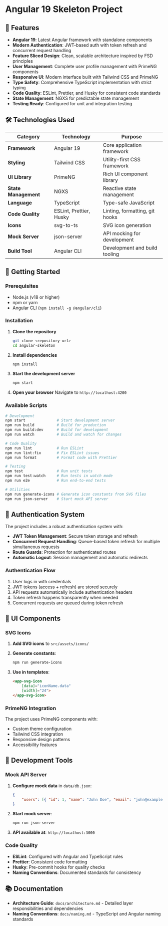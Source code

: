 # Angular 19 Skeleton Project

## 🚀 Features

- **Angular 19**: Latest Angular framework with standalone components
- **Modern Authentication**: JWT-based auth with token refresh and concurrent request handling
- **Feature Sliced Design**: Clean, scalable architecture inspired by FSD principles
- **User Management**: Complete user profile management with PrimeNG components
- **Responsive UI**: Modern interface built with Tailwind CSS and PrimeNG
- **Type Safety**: Comprehensive TypeScript implementation with strict typing
- **Code Quality**: ESLint, Prettier, and Husky for consistent code standards
- **State Management**: NGXS for predictable state management
- **Testing Ready**: Configured for unit and integration testing

## 🛠 Technologies Used

| Category             | Technology              | Purpose                        |
| -------------------- | ----------------------- | ------------------------------ |
| **Framework**        | Angular 19              | Core application framework     |
| **Styling**          | Tailwind CSS            | Utility-first CSS framework    |
| **UI Library**       | PrimeNG                 | Rich UI component library      |
| **State Management** | NGXS                    | Reactive state management      |
| **Language**         | TypeScript              | Type-safe JavaScript           |
| **Code Quality**     | ESLint, Prettier, Husky | Linting, formatting, git hooks |
| **Icons**            | svg-to-ts               | SVG icon generation            |
| **Mock Server**      | json-server             | API mocking for development    |
| **Build Tool**       | Angular CLI             | Development and build tooling  |

## 🚦 Getting Started

### Prerequisites

- Node.js (v18 or higher)
- npm or yarn
- Angular CLI (`npm install -g @angular/cli`)

### Installation

1. **Clone the repository**

    ```bash
    git clone <repository-url>
    cd angular-skeleton
    ```

2. **Install dependencies**

    ```bash
    npm install
    ```

3. **Start the development server**

    ```bash
    npm start
    ```

4. **Open your browser**
   Navigate to `http://localhost:4200`

### Available Scripts

```bash
# Development
npm start              # Start development server
npm run build          # Build for production
npm run build:dev      # Build for development
npm run watch          # Build and watch for changes

# Code Quality
npm run lint           # Run ESLint
npm run lint:fix       # Fix ESLint issues
npm run format         # Format code with Prettier

# Testing
npm test               # Run unit tests
npm run test:watch     # Run tests in watch mode
npm run e2e            # Run end-to-end tests

# Utilities
npm run generate-icons # Generate icon constants from SVG files
npm run json-server    # Start mock API server
```

## 🔐 Authentication System

The project includes a robust authentication system with:

- **JWT Token Management**: Secure token storage and refresh
- **Concurrent Request Handling**: Queue-based token refresh for multiple simultaneous requests
- **Route Guards**: Protection for authenticated routes
- **Automatic Logout**: Session management and automatic redirects

### Authentication Flow

1. User logs in with credentials
2. JWT tokens (access + refresh) are stored securely
3. API requests automatically include authentication headers
4. Token refresh happens transparently when needed
5. Concurrent requests are queued during token refresh

## 🎨 UI Components

### SVG Icons

1. **Add SVG icons** to `src/assets/icons/`
2. **Generate constants**:

    ```bash
    npm run generate-icons
    ```

3. **Use in templates**:

    ```html
    <app-svg-icon
        [data]="iconName.data"
        [width]="24">
    </app-svg-icon>
    ```

### PrimeNG Integration

The project uses PrimeNG components with:

- Custom theme configuration
- Tailwind CSS integration
- Responsive design patterns
- Accessibility features

## 🧪 Development Tools

### Mock API Server

1. **Configure mock data** in `data/db.json`:

    ```json
    {
        "users": [{ "id": 1, "name": "John Doe", "email": "john@example.com" }]
    }
    ```

2. **Start mock server**:

    ```bash
    npm run json-server
    ```

3. **API available at**: `http://localhost:3000`

### Code Quality

- **ESLint**: Configured with Angular and TypeScript rules
- **Prettier**: Consistent code formatting
- **Husky**: Pre-commit hooks for quality checks
- **Naming Conventions**: Documented standards for consistency

## 📚 Documentation

- **Architecture Guide**: `docs/architecture.md` - Detailed layer responsibilities and dependencies
- **Naming Conventions**: `docs/naming.md` - TypeScript and Angular naming standards
